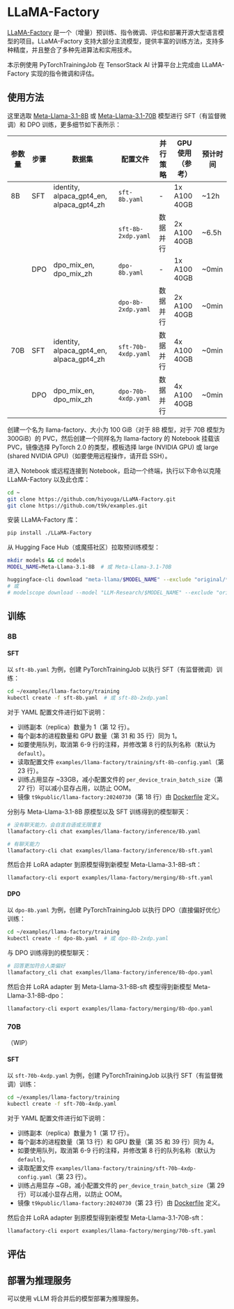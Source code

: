# LLaMA-Factory

[LLaMA-Factory](https://github.com/hiyouga/LLaMA-Factory) 是一个（增量）预训练、指令微调、评估和部署开源大型语言模型的项目。LLaMA-Factory 支持大部分主流模型，提供丰富的训练方法，支持多种精度，并且整合了多种先进算法和实用技术。

本示例使用 PyTorchTrainingJob 在 TensorStack AI 计算平台上完成由 LLaMA-Factory 实现的指令微调和评估。

## 使用方法

这里选取 [Meta-Llama-3.1-8B](https://huggingface.co/meta-llama/Meta-Llama-3.1-8B) 或 [Meta-Llama-3.1-70B](https://huggingface.co/meta-llama/Meta-Llama-3.1-70B) 模型进行 SFT（有监督微调）和 DPO 训练，更多细节如下表所示：

| 参数量 | 步骤 | 数据集                                   | 配置文件            | 并行策略 | GPU 使用（参考） | 预计时间 |
| ------ | ---- | ---------------------------------------- | ------------------- | -------- | ---------------- | -------- |
| 8B     | SFT  | identity, alpaca_gpt4_en, alpaca_gpt4_zh | `sft-8b.yaml`       | -        | 1x A100 40GB     | ~12h     |
|        |      |                                          | `sft-8b-2xdp.yaml`  | 数据并行 | 2x A100 40GB     | ~6.5h    |
|        | DPO  | dpo_mix_en, dpo_mix_zh                   | `dpo-8b.yaml`       | -        | 1x A100 40GB     | ~0min    |
|        |      |                                          | `dpo-8b-2xdp.yaml`  | 数据并行 | 2x A100 40GB     | ~0min    |
| 70B    | SFT  | identity, alpaca_gpt4_en, alpaca_gpt4_zh | `sft-70b-4xdp.yaml` | 数据并行 | 4x A100 40GB     | ~0min    |
|        | DPO  | dpo_mix_en, dpo_mix_zh                   | `dpo-70b-4xdp.yaml` | 数据并行 | 4x A100 40GB     | ~0min    |

创建一个名为 llama-factory、大小为 100 GiB（对于 8B 模型，对于 70B 模型为 300GiB）的 PVC，然后创建一个同样名为 llama-factory 的 Notebook 挂载该 PVC，镜像选择 PyTorch 2.0 的类型，模板选择 large (NVIDIA GPU) 或 large (shared NVIDIA GPU)（如要使用远程操作，请开启 SSH）。

进入 Notebook 或远程连接到 Notebook，启动一个终端，执行以下命令以克隆 LLaMA-Factory 以及此仓库：

```bash
cd ~
git clone https://github.com/hiyouga/LLaMA-Factory.git
git clone https://github.com/t9k/examples.git
```

安装 LLaMA-Factory 库：

```bash
pip install ./LLaMA-Factory
```

从 Hugging Face Hub（或魔搭社区）拉取预训练模型：

```bash
mkdir models && cd models
MODEL_NAME=Meta-Llama-3.1-8B  # 或 Meta-Llama-3.1-70B

huggingface-cli download "meta-llama/$MODEL_NAME" --exclude "original/*" --local-dir "./$MODEL_NAME" --local-dir-use-symlinks False --token <HF_TOKEN>
# 或
# modelscope download --model "LLM-Research/$MODEL_NAME" --exclude "original/*" --local_dir "./$MODEL_NAME"
```

## 训练

### 8B

#### SFT

以 `sft-8b.yaml` 为例，创建 PyTorchTrainingJob 以执行 SFT（有监督微调）训练：

```bash
cd ~/examples/llama-factory/training
kubectl create -f sft-8b.yaml  # 或 sft-8b-2xdp.yaml
```

对于 YAML 配置文件进行如下说明：

* 训练副本（replica）数量为 1（第 12 行）。
* 每个副本的进程数量和 GPU 数量（第 31 和 35 行）同为 1。
* 如要使用队列，取消第 6-9 行的注释，并修改第 8 行的队列名称（默认为 `default`）。
* 读取配置文件 `examples/llama-factory/training/sft-8b-config.yaml`（第 23 行）。
* 训练占用显存 ~33GB，减小配置文件的 `per_device_train_batch_size`（第 27 行）可以减小显存占用，以防止 OOM。
* 镜像 `t9kpublic/llama-factory:20240730`（第 18 行）由 [Dockerfile](./Dockerfile) 定义。

分别与 Meta-Llama-3.1-8B 原模型以及 SFT 训练得到的模型聊天：

```bash
# 没有聊天能力，会自言自语或无限重复
llamafactory-cli chat examples/llama-factory/inference/8b.yaml

# 有聊天能力
llamafactory-cli chat examples/llama-factory/inference/8b-sft.yaml
```

然后合并 LoRA adapter 到原模型得到新模型 Meta-Llama-3.1-8B-sft：

```bash
llamafactory-cli export examples/llama-factory/merging/8b-sft.yaml
```

#### DPO

以 `dpo-8b.yaml` 为例，创建 PyTorchTrainingJob 以执行 DPO（直接偏好优化）训练：

```bash
cd ~/examples/llama-factory/training
kubectl create -f dpo-8b.yaml  # 或 dpo-8b-2xdp.yaml
```

与 DPO 训练得到的模型聊天：

```bash
# 回答更加符合人类偏好
llamafactory_cli chat examples/llama-factory/inference/8b-dpo.yaml
```

然后合并 LoRA adapter 到 Meta-Llama-3.1-8B-sft 模型得到新模型 Meta-Llama-3.1-8B-dpo：

```bash
llamafactory-cli export examples/llama-factory/merging/8b-dpo.yaml
```

### 70B

（WIP）

#### SFT

以 `sft-70b-4xdp.yaml` 为例，创建 PyTorchTrainingJob 以执行 SFT（有监督微调）训练：

```bash
cd ~/examples/llama-factory/training
kubectl create -f sft-70b-4xdp.yaml
```

对于 YAML 配置文件进行如下说明：

* 训练副本（replica）数量为 1（第 17 行）。
* 每个副本的进程数量（第 13 行）和 GPU 数量（第 35 和 39 行）同为 4。
* 如要使用队列，取消第 6-9 行的注释，并修改第 8 行的队列名称（默认为 `default`）。
* 读取配置文件 `examples/llama-factory/training/sft-70b-4xdp-config.yaml`（第 23 行）。
* 训练占用显存 ~GB，减小配置文件的 `per_device_train_batch_size`（第 29 行）可以减小显存占用，以防止 OOM。
* 镜像 `t9kpublic/llama-factory:20240730`（第 23 行）由 [Dockerfile](./Dockerfile) 定义。

然后合并 LoRA adapter 到原模型得到新模型 Meta-Llama-3.1-70B-sft：

```bash
llamafactory-cli export examples/llama-factory/merging/70b-sft.yaml
```

## 评估



## 部署为推理服务

可以使用 vLLM 将合并后的模型部署为推理服务。
